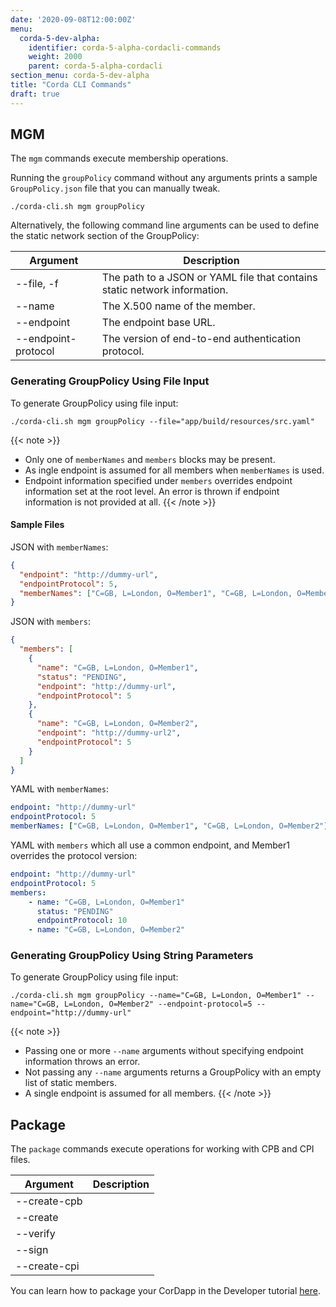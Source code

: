 ```yaml
---
date: '2020-09-08T12:00:00Z'
menu:
  corda-5-dev-alpha:
    identifier: corda-5-alpha-cordacli-commands
    weight: 2000
    parent: corda-5-alpha-cordacli
section_menu: corda-5-dev-alpha
title: "Corda CLI Commands"
draft: true
---
```

## MGM

The `mgm` commands execute membership operations.

Running the `groupPolicy` command without any arguments prints a sample `GroupPolicy.json` file that you can manually tweak.
```shell
./corda-cli.sh mgm groupPolicy
```
Alternatively, the following command line arguments can be used to define the static network section of the GroupPolicy:

| Argument            | Description                                                          |
|---------------------|----------------------------------------------------------------------|
| --file, -f          | The path to a JSON or YAML file that contains static network information. |
| --name              | The X.500 name of the member.          |
| --endpoint          | The endpoint base URL.             |
| --endpoint-protocol | The version of end-to-end authentication protocol.              |

### Generating GroupPolicy Using File Input

To generate GroupPolicy using file input:

```shell
./corda-cli.sh mgm groupPolicy --file="app/build/resources/src.yaml"
```
{{< note >}}
* Only one of `memberNames` and `members` blocks may be present.
* As ingle endpoint is assumed for all members when `memberNames` is used.
* Endpoint information specified under `members` overrides endpoint information set at the root level. An error is thrown if endpoint information is not provided at all.
{{< /note >}}
#### Sample Files

JSON with `memberNames`:
```json
{
  "endpoint": "http://dummy-url",
  "endpointProtocol": 5,
  "memberNames": ["C=GB, L=London, O=Member1", "C=GB, L=London, O=Member2"]
}
```

JSON with `members`:
```json
{
  "members": [
    {
      "name": "C=GB, L=London, O=Member1",
      "status": "PENDING",
      "endpoint": "http://dummy-url",
      "endpointProtocol": 5
    },
    {
      "name": "C=GB, L=London, O=Member2",
      "endpoint": "http://dummy-url2",
      "endpointProtocol": 5
    }
  ]
}
```

YAML with `memberNames`:
```yaml
endpoint: "http://dummy-url"
endpointProtocol: 5
memberNames: ["C=GB, L=London, O=Member1", "C=GB, L=London, O=Member2"]
```

YAML with `members` which all use a common endpoint, and Member1 overrides the protocol version:
```yaml
endpoint: "http://dummy-url"
endpointProtocol: 5
members:
    - name: "C=GB, L=London, O=Member1"
      status: "PENDING"
      endpointProtocol: 10
    - name: "C=GB, L=London, O=Member2"
```

### Generating GroupPolicy Using String Parameters

To generate GroupPolicy using file input:
```shell
./corda-cli.sh mgm groupPolicy --name="C=GB, L=London, O=Member1" --name="C=GB, L=London, O=Member2" --endpoint-protocol=5 --endpoint="http://dummy-url"
```
{{< note >}}
* Passing one or more `--name` arguments without specifying endpoint information throws an error.
* Not passing any `--name` arguments returns a GroupPolicy with an empty list of static members.
* A single endpoint is assumed for all members.
{{< /note >}}

## Package
The `package` commands execute operations for working with CPB and CPI files.

| Argument            | Description                                                          |
|---------------------|----------------------------------------------------------------------|
| --create-cpb         |  |
| --create         | |
| --verify         | |
| --sign         | |
| --create-cpi         | |

You can learn how to package your CorDapp in the Developer tutorial [here](../tutorials/packaging.html).
